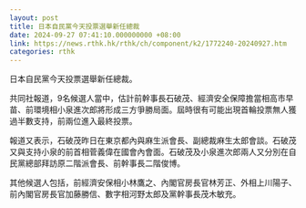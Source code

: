 ```yaml
---
layout: post
title: 日本自民黨今天投票選舉新任總裁
date: 2024-09-27 07:41:10.000000000 +08:00
link: https://news.rthk.hk/rthk/ch/component/k2/1772240-20240927.htm
categories: rthk
---
```


日本自民黨今天投票選舉新任總裁。

共同社報道，9名候選人當中，估計前幹事長石破茂、經濟安全保障擔當相高市早苗、前環境相小泉進次郎將形成三方爭勝局面。屆時很有可能出現首輪投票無人獲過半數支持，前兩位進入最終投票。

報道又表示，石破茂昨日在東京都內與麻生派會長、副總裁麻生太郎會談。石破茂又與支持小泉的前首相菅義偉在國會內會面。石破茂及小泉進次郎兩人又分別在自民黨總部拜訪原二階派會長、前幹事長二階俊博。

其他候選人包括，前經濟安保相小林鷹之、內閣官房長官林芳正、外相上川陽子、前內閣官房長官加藤勝信、數字相河野太郎及黨幹事長茂木敏充。
